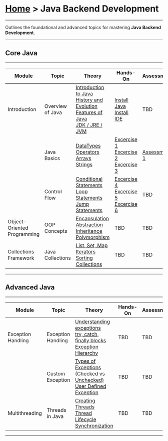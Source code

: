 # [Home](../) >  Java Backend Development

---

Outlines the foundational and advanced topics for mastering **Java Backend Development**.

---
## Core Java
---

| Module | Topic | Theory | Hands-On | Assessments |
|----------|------------|------------|------|------|
| Introduction | Overview of Java | [Introduction to Java](./introduction) <br> [History and Evolution](./history-evolution)  <br> [Features of Java](./features)  <br> [JDK / JRE / JVM](./jdk-jre-jvm) | [Install Java](./install-jdk) <br> [Install IDE](./install-ide) | TBD |
|  | Java Basics | [DataTypes](./datatypes) <br> [Operators](./operators) <br> [Arrays](./arrays) <br> [Strings](./strings) | [Excercise 1](./hands-on/01-datatypes) <br> [Excercise 2](./hands-on/02-arrays) <br> [Excercise 3](./hands-on/03-string) | [Assessment 1](https://docs.google.com/forms/d/e/1FAIpQLSfH0ykbGSqX6Ceq6EId8WI7Eqq65R7GGtrE_g8qRiRr9cbFjA/viewform?usp=dialog) |
|  | Control Flow | [Conditional Statements](./conditional-statements) <br> [Loop Statements](./loop-statements) <br> [Jump Statements](./jump-statements) | [Excercise 4](./hands-on/04-conditional) <br>[Excercise 5](./hands-on/05-loops-basic) <br> [Excercise 6](./hands-on/06-loops-advanced) | TBD |
| Object-Oriented Programming | OOP Concepts | [Encapsulation](./encapsulation)  <br> [Abstraction](./abstraction)  <br> [Inheritance](./inheritance)  <br> [Polymorphism](./polymorphism) | TBD | TBD |
| Collections Framework | Java Collections | [List, Set, Map](./list-set-map)  <br> [Iterators](./iterators)  <br> [Sorting Collections](./sorting-collections) | TBD | TBD |

---
## Advanced Java
---

| Module | Topic | Theory | Hands-On | Assessments |
|----------|------------|------------|------|------|
| Exception Handling | Exception Handling | [Understanding exceptions](./understanding-exceptions)  <br> [try, catch, finally blocks](./try-catch-finally)  <br> [Exception Hierarchy](./exception-hierarchy) | TBD | TBD |
|  | Custom Exception | [Types of Exceptions (Checked vs Unchecked)](./checked-unchecked-exceptions)  <br> [User Defined Exception](./user-defined-exception) | TBD | TBD |
| Multithreading | Threads in Java | [Creating Threads](./creating-threads)  <br> [Thread Lifecycle](./thread-lifecycle)  <br> [Synchronization](./synchronization) | TBD | TBD |

---
